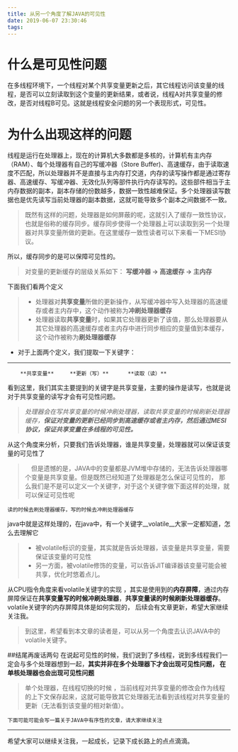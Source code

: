 ```yaml
---
title: 从另一个角度了解JAVA的可见性
date: 2019-06-07 23:30:46
tags:
---
```

# 什么是可见性问题
在多线程环境下，一个线程对某个共享变量更新之后，其它线程访问该变量的线程，是否可以立刻读取到这个变量的更新结果，或者说，线程A对共享变量的修改，是否对线程B可见。这就是线程安全问题的另一个表现形式，可见性。
# 为什么出现这样的问题       
 线程是运行在处理器上，现在的计算机大多数都是多核的，计算机有主内存（RAM）、每个处理器有自己的写缓冲器（Store Buffer)、高速缓存，由于读取速度不匹配，所以处理器并不是直接与主内存打交道，内存的读写操作都是通过寄存器、高速缓存、写缓冲器、无效化队列等部件执行内存读写的。这些部件相当于主内存数据的副本，副本存储的份数越多，数据一致性越难保证。多个处理器读写数据也是优先读写当前处理器的副本数据，这就可能导致多个副本之间数据不一致。
> 既然有这样的问题，处理器是如何屏蔽的呢，这就引入了缓存一致性协议，也就是俗称的缓存同步。缓存同步使得一个处理器上可以读取到另一个处理器对共享变量所做的更新。在这里缓存一致性读者可以下来看一下MESI协议。

所以，缓存同步的是可以保障可见性的。

>对变量的更新缓存的层级关系如下：
>       __写缓冲器  ->  高速缓存  ->  主内存__

下面我们看两个定义
> * 处理器对**共享变量**所做的更新操作，从写缓冲器中写入处理器的高速缓存或者主内存中，这个动作被称为**冲刷处理器缓存**
> * 处理器读取**共享变量**时，如果其它处理器更新了该值，那么处理器要从其它处理器的高速缓存或者主内存中进行同步相应的变量值到本缓存，这个动作被称为**刷处理器缓存**
- 对于上面两个定义，我们提取一下关键字：
- - - - - - - - - - - - - - - - - - - - - - - - - - - - - - - - - - - 
        **共享变量**     **更新（写）**      **读取（读）** 
       
 看到这里，我们其实主要提到的关键字是共享变量，主要的操作是读写，也就是说对于共享变量的读写才会有可见性问题。
> _处理器会在写共享变量的时候冲刷处理器，读取共享变量的时候刷新处理器缓存，**保证对变量的更新已经同步到高速缓存或者主内存，然后通过MESI协议，保证共享变量在多线程的可见性。**_

 从这个角度来分析，只要我们告诉处理器，谁是共享变量，处理器就可以保证该变量的可见性了
>　但是遗憾的是，JAVA中的变量都是JVM堆中存储的，无法告诉处理器哪个变量是共享变量。但是既然已经知道了处理器是怎么保证可见性的， 那么我们是不是可以定义一个关键字，对于这个关键字做下面这样的处理，就可以保证可见性呢

    读的时候去刷处理器缓存，写的时候去冲刷处理器缓存

java中就是这样处理的，在java中，有一个关键字__volatile__大家一定都知道，怎么去理解它
>* 被volatile标识的变量，其实就是告诉处理器，该变量是共享变量，需要保证该变量的可见性
>*  另一方面，被volatile修饰的变量，可以告诉JIT编译器该变量可能会被共享，优化时悠着点儿。
    
从CPU指令角度来看volatile关键字的实现 ，其实是使用到的**内存屏障**，通过内存屏障保证在**共享变量写的时候冲刷处理器**，**共享变量读的时候刷新处理器缓存**。volatile关键字的内存屏障具体是如何实现的， 后续会有文章更新，希望大家继续关注我。
    
> 到这里，希望看到本文章的读者是，可以从另一个角度去认识JAVA中的volatile关键字。

##结尾再废话两句
在说起可见性的时候，我们说到了多线程，说到多线程我们一定会与多个处理器想到一起，**其实并非在多个处理器下才会出现可见性问题， 在单核处理器也会出现可见性问题**
> 单个处理器，在线程切换的时候 ，当前线程对共享变量的修改会作为线程的上下文保存起来，这就可能导致其它处理器无法看到该线程对共享变量的更新（无法看到该变量的相对新值）。


    下面可能可能会写一篇关于JAVA中有序性的文章，请大家继续关注 
--- 
希望大家可以继续关注我，一起成长，记录下成长路上的点点滴滴。